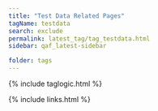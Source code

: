 ```yaml
---
title: "Test Data Related Pages"
tagName: testdata
search: exclude
permalink: latest_tag/tag_testdata.html
sidebar: qaf_latest-sidebar

folder: tags
---
```

{% include taglogic.html %}

{% include links.html %}
